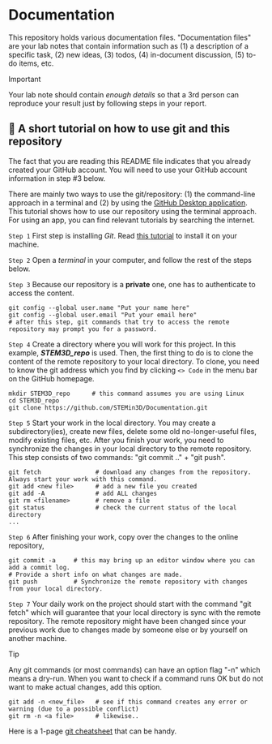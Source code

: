 # Documentation
This repository holds various documentation files. 
"Documentation files" are your lab notes that contain information such as (1) a description of a specific task, (2) new ideas, (3) todos, (4) in-document discussion, (5) to-do items, etc.

> [!IMPORTANT]
> Your lab note should contain *enough details* so that a 3rd person can reproduce your result just by following steps in your report.

## 👀 A short tutorial on how to use git and this repository
The fact that you are reading this README file indicates that you already created your GitHub account. You will need to use your GitHub account information in step #3 below.

There are mainly two ways to use the git/repository: (1) the command-line approach in a terminal and (2) by using the [GitHub Desktop application](https://desktop.github.com/). This tutorial shows how to use our repository using the terminal approach. For using an app, you can find relevant tutorials by searching the internet.

`Step 1` First step is installing *Git*. Read [this tutorial](https://github.com/git-guides/install-git) to install it on your machine.

`Step 2` Open a *terminal* in your computer, and follow the rest of the steps below.

`Step 3` Because our repository is a __private__ one, one has to authenticate to access the content.
```shell
git config --global user.name "Put your name here"
git config --global user.email "Put your email here"
# after this step, git commands that try to access the remote repository may prompt you for a password.
```
`Step 4` Create a directory where you will work for this project. In this example, ***STEM3D_repo*** is used. 
Then, the first thing to do is to clone the content of the remote repository to your local directory. 
To clone, you need to know the git address which you find by clicking `<> Code` in the menu bar on the GitHub homepage.
```shell
mkdir STEM3D_repo      # this command assumes you are using Linux
cd STEM3D_repo
git clone https://github.com/STEMin3D/Documentation.git
```
`Step 5` Start your work in the local directory. You may create a subdirectory(ies), create new files, 
delete some old no-longer-useful files, modify existing files, etc. After you finish your work, you need to 
synchronize the changes in your local directory to the remote repository. This step consists of two commands: "git commit .." + "git push".
```shell
git fetch               # download any changes from the repository. Always start your work with this command.
git add <new file>      # add a new file you created
git add -A              # add ALL changes
git rm <filename>       # remove a file
git status              # check the current status of the local directory
...
```

`Step 6` After finishing your work, copy over the changes to the online repository,
```shell
git commit -a     # this may bring up an editor window where you can add a commit log.
# Provide a short info on what changes are made.
git push          # Synchronize the remote repository with changes from your local directory.
```

`Step 7` Your daily work on the project should start with the command "git fetch" which will guarantee that your 
local directory is sync with the remote repository. The remote repository might have been changed since your 
previous work due to changes made by someone else or by yourself on another machine.

> [!TIP]
> Any git commands (or most commands) can have an option flag "-n" which means a dry-run. 
> When you want to check if a command runs OK but do not want to make actual changes, add this option. 
> ```shell
> git add -n <new_file>   # see if this command creates any error or warning (due to a possible conflict)
> git rm -n <a file>      # likewise..
> ```
>
> Here is a 1-page [git cheatsheet](https://rogerdudler.github.io/git-guide/files/git_cheat_sheet.pdf) that can be handy. 
